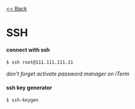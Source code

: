 [<< Back](README.md)

# SSH

#### connect with ssh 

```Bash
$ ssh root@111.111.111.11
```

_don't forget activate password manager on iTerm_

#### ssh key generator
```Bash
$ ssh-keygen
```
